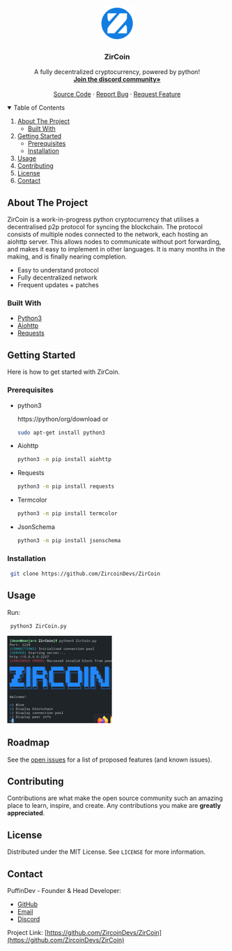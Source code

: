 
<!-- PROJECT LOGO -->
<br />
<p align="center">
  <a href="https://github.com/ZirCoinDevs/ZirCoin">
    <img src="images/logo.png" alt="Logo" width="80" height="80">
  </a>

  <h3 align="center">ZirCoin</h3>

  <p align="center">
    A fully decentralized cryptocurrency, powered by python!
    <br />
    <a href="https://discord.gg/d3NwZ5GzEW"><strong>Join the discord community»</strong></a>
    <br />
    <br />
    <a href="https://github.com/othneildrew/Best-README-Template">Source Code</a>
    ·
    <a href="https://github.com/othneildrew/Best-README-Template/issues">Report Bug</a>
    ·
    <a href="https://github.com/othneildrew/Best-README-Template/issues">Request Feature</a>
  </p>
</p>



<!-- TABLE OF CONTENTS -->
<details open="open">
  <summary>Table of Contents</summary>
  <ol>
    <li>
      <a href="#about-the-project">About The Project</a>
      <ul>
        <li><a href="#built-with">Built With</a></li>
      </ul>
    </li>
    <li>
      <a href="#getting-started">Getting Started</a>
      <ul>
        <li><a href="#prerequisites">Prerequisites</a></li>
        <li><a href="#installation">Installation</a></li>
      </ul>
    </li>
    <li><a href="#usage">Usage</a></li>
    <li><a href="#contributing">Contributing</a></li>
    <li><a href="#license">License</a></li>
    <li><a href="#contact">Contact</a></li>
  </ol>
</details>



<!-- ABOUT THE PROJECT -->
## About The Project


ZirCoin is a work-in-progress python cryptocurrency that utilises a decentralised p2p protocol for syncing the blockchain. The protocol consists of multiple nodes connected to the network, each hosting an aiohttp server. This allows nodes to communicate without port forwarding, and makes it easy to implement in other languages. It is many months in the making, and is finally nearing completion.

* Easy to understand protocol
* Fully decentralized network
* Frequent updates + patches

### Built With
* [Python3](https://python.org)
* [Aiohttp](https://docs.aiohttp.org/en/stable/)
* [Requests](https://docs.python-requests.org/en/latest/)



<!-- GETTING STARTED -->
## Getting Started

Here is how to get started with ZirCoin.

### Prerequisites
* python3

	https://python/org/download
	or
	 ```sh
  sudo apt-get install python3
  ```
* Aiohttp
  ```sh
  python3 -m pip install aiohttp
  ```
* Requests
  ```sh
  python3 -m pip install requests
  ```
* Termcolor
  ```sh
  python3 -m pip install termcolor
  ```
* JsonSchema
	```sh
  python3 -m pip install jsonschema
  ```

### Installation
 ```sh
  git clone https://github.com/ZircoinDevs/ZirCoin
  ```
  
<!-- USAGE EXAMPLES -->
## Usage

Run:
 ```sh
  python3 ZirCoin.py
  ```
<img src="images/cli.png" alt="Cli" width="240" height="200">


<!-- ROADMAP -->
## Roadmap

See the [open issues](https://github.com/othneildrew/Best-README-Template/issues) for a list of proposed features (and known issues).



<!-- CONTRIBUTING -->
## Contributing

Contributions are what make the open source community such an amazing place to learn, inspire, and create. Any contributions you make are **greatly appreciated**.


<!-- LICENSE -->
## License

Distributed under the MIT License. See `LICENSE` for more information.



<!-- CONTACT -->
## Contact
PuffinDev - Founder & Head Developer: 
* [GitHub](https://github.com/PuffinDev)
* [Email](puffin.develop@gmail.com)
* [Discord](https://discord.gg/d3NwZ5GzEW)

Project Link: [https://github.com/ZircoinDevs/ZirCoin](https://github.com/ZircoinDevs/ZirCoin)
